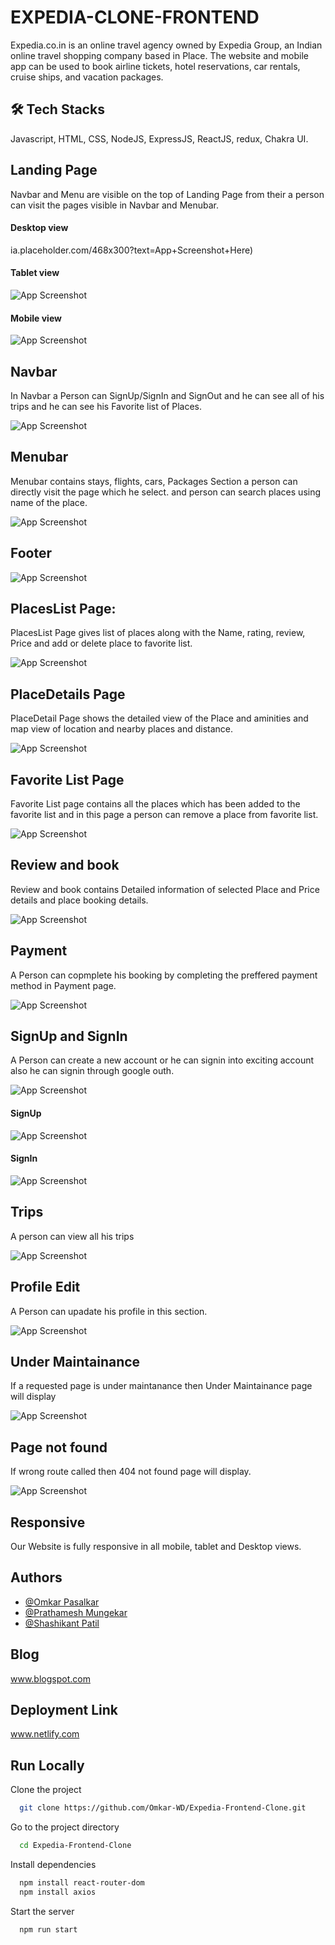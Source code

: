 
# EXPEDIA-CLONE-FRONTEND

Expedia.co.in is an online travel agency owned by Expedia Group, an Indian online travel shopping company based in Place. The website and mobile app can be used to book airline tickets, hotel reservations, car rentals, cruise ships, and vacation packages.

## 🛠 Tech Stacks
Javascript, HTML, CSS, NodeJS, ExpressJS, ReactJS, redux, Chakra UI.

## Landing Page
Navbar and Menu are visible on the top of Landing Page from their a person can visit the pages visible in Navbar and Menubar.

#### Desktop view
<!-- ![App Screenshot](https://v![Home page Desktop](https://user-images.githubusercontent.com/96103433/161424705-fcdb07ac-c098-4975-88b9-2d58225b230b.png) -->
ia.placeholder.com/468x300?text=App+Screenshot+Here)


#### Tablet view
![App Screenshot](https://via.placeholder.com/468x300?text=App+Screenshot+Here)

 #### Mobile view
![App Screenshot](https://via.placeholder.com/468x300?text=App+Screenshot+Here)


## Navbar
In Navbar a Person can SignUp/SignIn and SignOut and he can see all of his trips and he can see his Favorite list of Places.

![App Screenshot](https://via.placeholder.com/468x300?text=App+Screenshot+Here)

## Menubar
Menubar contains stays, flights, cars, Packages Section a person can directly visit the page which he select. and person can search places using name of the place.

![App Screenshot](https://via.placeholder.com/468x300?text=App+Screenshot+Here)

## Footer
![App Screenshot](https://via.placeholder.com/468x300?text=App+Screenshot+Here)


## PlacesList Page:

PlacesList Page gives list of places along with the Name, rating, review, Price and add or delete place to favorite list.

![App Screenshot](https://via.placeholder.com/468x300?text=App+Screenshot+Here)

## PlaceDetails Page
PlaceDetail Page shows the detailed view of the Place and aminities and map view of location and nearby places and distance. 

![App Screenshot](https://via.placeholder.com/468x300?text=App+Screenshot+Here)

## Favorite List Page

Favorite List page contains all the places which has been added to the favorite list and in this page a person can remove a place from favorite list.


![App Screenshot](https://via.placeholder.com/468x300?text=App+Screenshot+Here)

## Review and book

Review and book contains Detailed information of selected Place and Price details and place booking details.

![App Screenshot](https://via.placeholder.com/468x300?text=App+Screenshot+Here)

## Payment
A Person can copmplete his booking by completing the preffered payment method in Payment page.

![App Screenshot](https://via.placeholder.com/468x300?text=App+Screenshot+Here)

## SignUp and SignIn

A Person can create a new account or he can signin into exciting account also he can signin through google outh.

![App Screenshot](https://via.placeholder.com/468x300?text=App+Screenshot+Here)

#### SignUp
![App Screenshot](https://via.placeholder.com/468x300?text=App+Screenshot+Here)

#### SignIn
![App Screenshot](https://via.placeholder.com/468x300?text=App+Screenshot+Here)


## Trips

A person can view all his trips

![App Screenshot](https://via.placeholder.com/468x300?text=App+Screenshot+Here)


## Profile Edit

A Person can upadate his profile in this section.

![App Screenshot](https://via.placeholder.com/468x300?text=App+Screenshot+Here)

## Under Maintainance

If a requested page is under maintanance then Under Maintainance page will display

![App Screenshot](https://via.placeholder.com/468x300?text=App+Screenshot+Here)

## Page not found

If wrong route called then 404 not found page will display. 

![App Screenshot](https://via.placeholder.com/468x300?text=App+Screenshot+Here)




## Responsive

Our Website is fully responsive in all mobile, tablet and Desktop views.
## Authors

- [@Omkar Pasalkar](https://github.com/Omkar-WD)
- [@Prathamesh Mungekar](https://github.com/prathamsm7)
- [@Shashikant Patil](https://github.com/shashi530)

## Blog

www.blogspot.com
## Deployment Link

www.netlify.com
## Run Locally

Clone the project

```bash
  git clone https://github.com/Omkar-WD/Expedia-Frontend-Clone.git
```

Go to the project directory

```bash
  cd Expedia-Frontend-Clone
```

Install dependencies

```bash
  npm install react-router-dom
  npm install axios
```

Start the server

```bash
  npm run start
```

